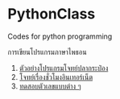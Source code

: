 # PythonClass
Codes for python programming

การเขียนโปรแกรมภาษาไพธอน
1. [ตัวอย่างโปรแกรมโจทย์ปลากระป๋อง](https://github.com/suwat9/PythonClass/blob/main/Codes/FishProblem.py)
1. [โจทย์เรื่องชั่วโมงอินเทอร์เน็ต](https://github.com/suwat9/PythonClass/blob/main/Codes/internetProblem.py)
1. [ทดสอบตัวเลขแบบต่าง ๆ](https://github.com/suwat9/PythonClass/blob/main/Codes/testNumber.py)
